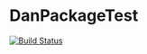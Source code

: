 # DanPackageTest

[![Build Status](https://github.com/diracdeltadan/DanPackageTest.jl/actions/workflows/CI.yml/badge.svg?branch=main)](https://github.com/diracdeltadan/DanPackageTest.jl/actions/workflows/CI.yml?query=branch%3Amain)
